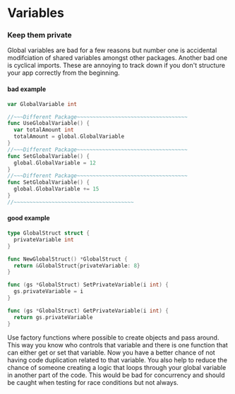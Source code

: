 # Variables
### Keep them private
Global variables are bad for a few reasons but number one is accidental modifciation of shared variables amongst other packages. Another bad
one is cyclical imports. These are annoying to track down if you don't structure your app correctly from the beginning.
#### bad example
```go
var GlobalVariable int

//~~~Different Package~~~~~~~~~~~~~~~~~~~~~~~~~~~~~~~~~~~
func UseGlobalVariable() {
  var totalAmount int
  totalAmount = global.GlobalVariable
}
//~~~Different Package~~~~~~~~~~~~~~~~~~~~~~~~~~~~~~~~~~~
func SetGlobalVariable() {
  global.GlobalVariable = 12
}
//~~~Different Package~~~~~~~~~~~~~~~~~~~~~~~~~~~~~~~~~~~
func SetGlobalVariable() {
  global.GlobalVariable += 15
}
//~~~~~~~~~~~~~~~~~~~~~~~~~~~~~~~~~~~~~~
```

#### good example
```go
type GlobalStruct struct {
  privateVariable int
}

func NewGlobalStruct() *GlobalStruct {
  return &GlobalStruct{privateVariable: 8}
}

func (gs *GlobalStruct) SetPrivateVariable(i int) {
  gs.privateVariable = i
}

func (gs *GlobalStruct) GetPrivateVariable(i int) {
  return gs.privateVariable
}
```
Use factory functions where possible to create objects and pass around.  This way you know who controls that variable and there is one function
that can either get or set that variable. Now you have a better chance of not having code duplication related to that variable. You also help to reduce the chance of someone
creating a logic that loops through your global variable in another part of the code.  This would be bad for concurrency and should be caught when testing for race conditions 
but not always.
